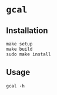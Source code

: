 # `gcal`

## Installation

    make setup
    make build
    sudo make install

## Usage

    gcal -h
